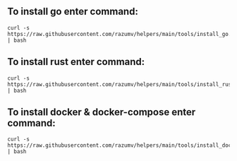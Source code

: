 ## To install go enter command:
```
curl -s https://raw.githubusercontent.com/razumv/helpers/main/tools/install_go.sh | bash
```


## To install rust enter command:
```
curl -s https://raw.githubusercontent.com/razumv/helpers/main/tools/install_rust.sh | bash
```

## To install docker & docker-compose enter command:
```
curl -s https://raw.githubusercontent.com/razumv/helpers/main/tools/install_docker.sh | bash
```
